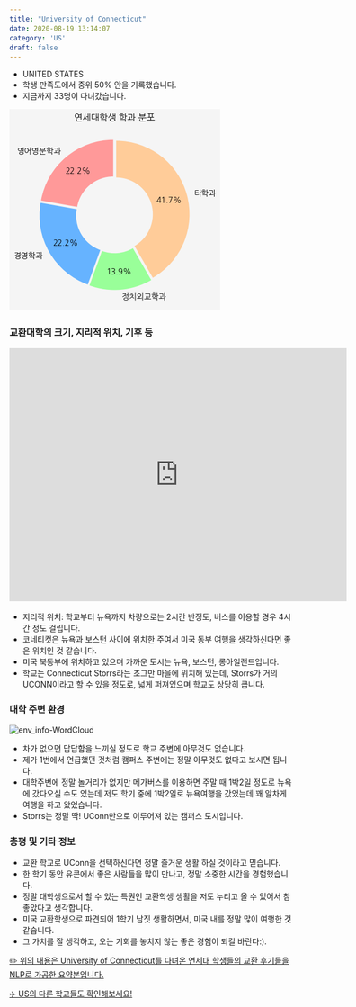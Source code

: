 ```yaml
---
title: "University of Connecticut"
date: 2020-08-19 13:14:07
category: 'US'
draft: false
---
```



* UNITED STATES
* 학생 만족도에서 중위 50% 안을 기록했습니다.
* 지금까지 33명이 다녀갔습니다. 

![department-info](../plots/US000200.png)
### 교환대학의 크기, 지리적 위치, 기후 등
<iframe
width="600"
height="450"
frameborder="0" style="border:0"
src="https://www.google.com/maps/embed/v1/place?key=AIzaSyC9e1AME-pVmWC4hBpFdu5S4dKzyepa3HQ&q=University+of+Connecticut&center=41.8077414,-72.25398050000003&zoom=14" allowfullscreen>
</iframe>

* 지리적 위치: 학교부터 뉴욕까지 차량으로는 2시간 반정도, 버스를 이용할 경우 4시간 정도 걸립니다.
* 코네티컷은 뉴욕과 보스턴 사이에 위치한 주여서 미국 동부 여행을 생각하신다면 좋은 위치인 것 같습니다.
* 미국 북동부에 위치하고 있으며 가까운 도시는 뉴욕, 보스턴, 롱아일랜드입니다.
* 학교는 Connecticut Storrs라는 조그만 마을에 위치해 있는데, Storrs가 거의 UCONN이라고 할 수 있을 정도로, 넓게 퍼져있으며 학교도 상당히 큽니다.


### 대학 주변 환경

![env_info-WordCloud](../univ_wordclouds_okt/env_info/US000200_env_info_okt.png)

* 차가 없으면 답답함을 느끼실 정도로 학교 주변에 아무것도 없습니다.
* 제가 1번에서 언급했던 것처럼 캠퍼스 주변에는 정말 아무것도 없다고 보시면 됩니다.
* 대학주변에 정말 놀거리가 없지만 메가버스를 이용하면 주말 때 1박2일 정도로 뉴욕에 갔다오실 수도 있는데 저도 학기 중에 1박2일로 뉴욕여행을 갔었는데 꽤 알차게 여행을 하고 왔었습니다.
* Storrs는 정말 딱! UConn만으로 이루어져 있는 캠퍼스 도시입니다.


### 총평 및 기타 정보 
* 교환 학교로 UConn을 선택하신다면 정말 즐거운 생활 하실 것이라고 믿습니다.
* 한 학기 동안 유콘에서 좋은 사람들을 많이 만나고, 정말 소중한 시간을 경험했습니다.
* 정말 대학생으로서 할 수 있는 특권인 교환학생 생활을 저도 누리고 올 수 있어서 참 좋았다고 생각합니다.
* 미국 교환학생으로 파견되어 1학기 남짓 생활하면서, 미국 내를 정말 많이 여행한 것 같습니다.
* 그 가치를 잘 생각하고, 오는 기회를 놓치지 않는 좋은 경험이 되길 바란다:).


[✏️ 위의 내용은 University of Connecticut를 다녀온 연세대 학생들의 교환 후기들을 NLP로 가공한 요약본입니다.](http://oia.yonsei.ac.kr/partner/expReport.asp?ucode=US000200&bgbn=A)

[✈️ US의 다른 학교들도 확인해보세요!](https://yonsei-exchange.netlify.app/?category=US)
